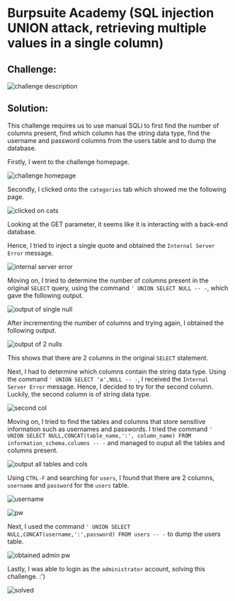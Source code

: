 # Burpsuite Academy (SQL injection UNION attack, retrieving multiple values in a single column)

## Challenge: 

![challenge description](img/sqli_union_dump/chall%20desc.jpg)

## Solution:
This challenge requires us to use manual SQLi to first find the number of columns present, find which column has the string data type, find the username and password columns from the users table and to dump the database.

Firstly, I went to the challenge homepage.

![challenge homepage](img/sqli_union_dump/homepage.jpg)

Secondly, I clicked onto the `categories` tab which showed me the following page.

![clicked on cats](img/sqli_union_dump/normal%20query.jpg)

Looking at the GET parameter, it seems like it is interacting with a back-end database.

Hence, I tried to inject a single quote and obtained the `Internal Server Error` message.

![internal server error](img/sqli_union_dump/single%20quote%20error.jpg)

Moving on, I tried to determine the number of columns present in the original `SELECT` query, using the command `' UNION SELECT NULL -- -`, which gave the following output.

![output of single null](img/sqli_union_dump/union%20select%20one%20null.jpg)

After incrementing the number of columns and trying again, I obtained the following output.

![output of 2 nulls](img/sqli_union_dump/union%20select%202%20nulls.jpg)

This shows that there are 2 columns in the original `SELECT` statement.

Next, I had to determine which columns contain the string data type. Using the command `' UNION SELECT 'a',NULL -- -`, I received the `Internal Server Error` message. Hence, I decided to try for the second column. Luckily, the second column is of string data type.

![second col](img/sqli_union_dump/second%20col%20is%20str%20data%20type.jpg)

Moving on, I tried to find the tables and columns that store sensitive information such as usernames and passwords. I tried the command `' UNION SELECT NULL,CONCAT(table_name,':', column_name) FROM information_schema.columns -- -` and managed to ouput all the tables and columns present.

![output all tables and cols](img/sqli_union_dump/showing%20tables%20and%20cols.jpg)

Using `CTRL-F` and searching for `users`, I found that there are 2 columns, `username` and `password` for the `users` table.

![username](img/sqli_union_dump/users%20table%20with%20col%20username.jpg)

![pw](img/sqli_union_dump/users%20table%20with%20col%20pw.jpg)

Next, I used the command `' UNION SELECT NULL,CONCAT(username,':',password) FROM users -- -` to dump the users table.

![obtained admin pw](img/sqli_union_dump/dump%20db.jpg)

Lastly, I was able to login as the `administrator` account, solving this challenge. :')

![solved](img/sqli_union_dump/able%20to%20login%20as%20administrator.jpg)


